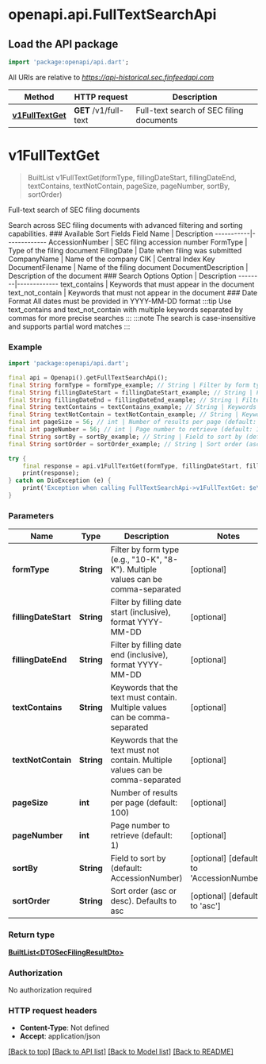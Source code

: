 # openapi.api.FullTextSearchApi

## Load the API package
```dart
import 'package:openapi/api.dart';
```

All URIs are relative to *https://api-historical.sec.finfeedapi.com*

Method | HTTP request | Description
------------- | ------------- | -------------
[**v1FullTextGet**](FullTextSearchApi.md#v1fulltextget) | **GET** /v1/full-text | Full-text search of SEC filing documents


# **v1FullTextGet**
> BuiltList<DTOSecFilingResultDto> v1FullTextGet(formType, fillingDateStart, fillingDateEnd, textContains, textNotContain, pageSize, pageNumber, sortBy, sortOrder)

Full-text search of SEC filing documents

Search across SEC filing documents with advanced filtering and sorting capabilities.    ### Available Sort Fields    Field Name | Description  -----------|-------------  AccessionNumber | SEC filing accession number  FormType | Type of the filing document  FilingDate | Date when filing was submitted  CompanyName | Name of the company  CIK | Central Index Key  DocumentFilename | Name of the filing document  DocumentDescription | Description of the document    ### Search Options    Option | Description  --------|-------------  text_contains | Keywords that must appear in the document  text_not_contain | Keywords that must not appear in the document    ### Date Format  All dates must be provided in YYYY-MM-DD format    :::tip  Use text_contains and text_not_contain with multiple keywords separated by commas for more precise searches  :::    :::note  The search is case-insensitive and supports partial word matches  :::

### Example
```dart
import 'package:openapi/api.dart';

final api = Openapi().getFullTextSearchApi();
final String formType = formType_example; // String | Filter by form type (e.g., \"10-K\", \"8-K\"). Multiple values can be comma-separated
final String fillingDateStart = fillingDateStart_example; // String | Filter by filling date start (inclusive), format YYYY-MM-DD
final String fillingDateEnd = fillingDateEnd_example; // String | Filter by filling date end (inclusive), format YYYY-MM-DD
final String textContains = textContains_example; // String | Keywords that the text must contain. Multiple values can be comma-separated
final String textNotContain = textNotContain_example; // String | Keywords that the text must not contain. Multiple values can be comma-separated
final int pageSize = 56; // int | Number of results per page (default: 100)
final int pageNumber = 56; // int | Page number to retrieve (default: 1)
final String sortBy = sortBy_example; // String | Field to sort by (default: AccessionNumber)
final String sortOrder = sortOrder_example; // String | Sort order (asc or desc). Defaults to asc

try {
    final response = api.v1FullTextGet(formType, fillingDateStart, fillingDateEnd, textContains, textNotContain, pageSize, pageNumber, sortBy, sortOrder);
    print(response);
} catch on DioException (e) {
    print('Exception when calling FullTextSearchApi->v1FullTextGet: $e\n');
}
```

### Parameters

Name | Type | Description  | Notes
------------- | ------------- | ------------- | -------------
 **formType** | **String**| Filter by form type (e.g., \"10-K\", \"8-K\"). Multiple values can be comma-separated | [optional] 
 **fillingDateStart** | **String**| Filter by filling date start (inclusive), format YYYY-MM-DD | [optional] 
 **fillingDateEnd** | **String**| Filter by filling date end (inclusive), format YYYY-MM-DD | [optional] 
 **textContains** | **String**| Keywords that the text must contain. Multiple values can be comma-separated | [optional] 
 **textNotContain** | **String**| Keywords that the text must not contain. Multiple values can be comma-separated | [optional] 
 **pageSize** | **int**| Number of results per page (default: 100) | [optional] 
 **pageNumber** | **int**| Page number to retrieve (default: 1) | [optional] 
 **sortBy** | **String**| Field to sort by (default: AccessionNumber) | [optional] [default to 'AccessionNumber']
 **sortOrder** | **String**| Sort order (asc or desc). Defaults to asc | [optional] [default to 'asc']

### Return type

[**BuiltList&lt;DTOSecFilingResultDto&gt;**](DTOSecFilingResultDto.md)

### Authorization

No authorization required

### HTTP request headers

 - **Content-Type**: Not defined
 - **Accept**: application/json

[[Back to top]](#) [[Back to API list]](../README.md#documentation-for-api-endpoints) [[Back to Model list]](../README.md#documentation-for-models) [[Back to README]](../README.md)


